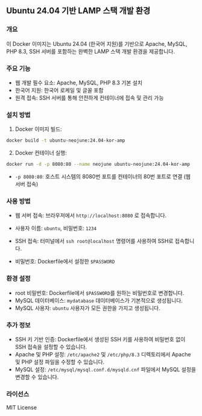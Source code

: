## Ubuntu 24.04 기반 LAMP 스택 개발 환경

### 개요

이 Docker 이미지는 Ubuntu 24.04 (한국어 지원)를 기반으로 Apache, MySQL, PHP 8.3, SSH 서버를 포함하는 완벽한 LAMP 스택 개발 환경을 제공합니다. 

### 주요 기능

* 웹 개발 필수 요소: Apache, MySQL, PHP 8.3 기본 설치
* 한국어 지원:  한국어 로케일 및 글꼴 포함
* 원격 접속: SSH 서버를 통해 안전하게 컨테이너에 접속 및 관리 가능

### 설치 방법

1. Docker 이미지 빌드:

```bash
docker build -t ubuntu-neojune:24.04-kor-amp
```

2. Docker 컨테이너 실행:

```bash
docker run -d -p 8080:80 --name neojune ubuntu-neojune:24.04-kor-amp
```

- `-p 8080:80`: 호스트 시스템의 8080번 포트를 컨테이너의 80번 포트로 연결 (웹 서버 접속)

### 사용 방법

* 웹 서버 접속: 브라우저에서 `http://localhost:8080` 로 접속합니다. 
- 사용자 이름: `ubuntu`, 비밀번호: `1234`
* SSH 접속: 터미널에서 `ssh root@localhost` 명령어를 사용하여 SSH로 접속합니다.
- 비밀번호: Dockerfile에서 설정한 `$PASSWORD`

### 환경 설정

* root 비밀번호: Dockerfile에서 `$PASSWORD`를 원하는 비밀번호로 변경합니다.
* MySQL 데이터베이스:  `mydatabase` 데이터베이스가 기본적으로 생성됩니다.
* MySQL 사용자:  `ubuntu` 사용자가 모든 권한을 가지고 생성됩니다.

### 추가 정보

* SSH 키 기반 인증:  Dockerfile에서 생성된 SSH 키를 사용하여 비밀번호 없이 SSH 접속을 설정할 수 있습니다.
* Apache 및 PHP 설정:  `/etc/apache2` 및 `/etc/php/8.3` 디렉토리에서 Apache 및 PHP 설정 파일을 수정할 수 있습니다.
* MySQL 설정:  `/etc/mysql/mysql.conf.d/mysqld.cnf` 파일에서 MySQL 설정을 변경할 수 있습니다.

### 라이선스

MIT License